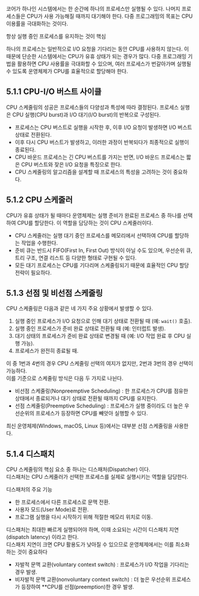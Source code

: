코어가 하나인 시스템에서는 한 순간에 하나의 프로세스만 실행될 수 있다. 나머지 프로세스들은 CPU가 사용 가능해질 때까지 대기해야 한다. 다중 프로그래밍의 목표는 CPU 이용률을 극대화하는 것이다. 

항상 실행 중인 프로세스를 유지하는 것이 핵심

하나의 프로세스는 일반적으로 I/O 요청을 기다리는 동안 CPU를 사용하지 않는다. 이 때문에 단순한 시스템에서는 CPU가 유휴 상태가 되는 경우가 많다. 다중 프로그래밍 기법을 활용하면 CPU 사용률을 극대화할 수 있으며, 여러 프로세스가 번갈아가며 실행될 수 있도록 운영체제가 CPU를 효율적으로 할당해야 한다.
## 5.1.1 CPU-I/O 버스트 사이클
CPU 스케줄링의 성공은 프로세스들의 다양성과 특성에 따라 결정된다. 프로세스 실행은 CPU 실행(CPU burst)과 I/O 대기(I/O burst)의 반복으로 구성된다.
- 프로세스는 CPU 버스트로 실행을 시작한 후, 이후 I/O 요청이 발생하면 I/O 버스트 상태로 전환된다.
- 이후 다시 CPU 버스트가 발생하고, 이러한 과정이 반복되다가 최종적으로 실행이 종료된다.
- CPU 바운드 프로세스는 긴 CPU 버스트를 가지는 반면, I/O 바운드 프로세스는 짧은 CPU 버스트와 잦은 I/O 요청을 특징으로 한다.
- CPU 스케줄링의 알고리즘을 설계할 때 프로세스의 특성을 고려하는 것이 중요하다.
## 5.1.2 CPU 스케줄러
CPU가 유휴 상태가 될 때마다 운영체제는 실행 준비가 완료된 프로세스 중 하나를 선택하여 CPU를 할당한다. 
이 역할을 담당하는 것이 CPU 스케줄러이다.
- CPU 스케줄러는 실행 대기 중인 프로세스를 메모리에서 선택하여 CPU를 할당하는 작업을 수행한다.
- 준비 큐는 반드시 FIFO(First In, First Out) 방식이 아닐 수도 있으며, 우선순위 큐, 트리 구조, 연결 리스트 등 다양한 형태로 구현될 수 있다.
- 모든 대기 프로세스는 CPU를 기다리며 스케줄링되기 때문에 효율적인 CPU 할당 전략이 필요하다.
## 5.1.3 선점 및 비선점 스케줄링
CPU 스케줄링은 다음과 같은 네 가지 주요 상황에서 발생할 수 있다.
1. 실행 중인 프로세스가 I/O 요청으로 인해 대기 상태로 전환될 때 (예: `wait()` 호출).
2. 실행 중인 프로세스가 준비 완료 상태로 전환될 때 (예: 인터럽트 발생).
3. 대기 상태의 프로세스가 준비 완료 상태로 변경될 때 (예: I/O 작업 완료 후 CPU 실행 가능).
4. 프로세스가 완전히 종료될 때.

이 중 1번과 4번의 경우 CPU 스케줄링 선택의 여지가 없지만, 2번과 3번의 경우 선택이 가능하다.  
이를 기준으로 스케줄링 방식은 다음 두 가지로 나뉜다.
- 비선점 스케줄링(Nonpreemptive Scheduling) : 한 프로세스가 CPU를 점유한 상태에서 종료되거나 대기 상태로 전환될 때까지 CPU를 유지한다.
- 선점 스케줄링(Preemptive Scheduling) : 프로세스가 실행 중이라도 더 높은 우선순위의 프로세스가 등장하면 CPU를 빼앗아 실행할 수 있다.

최신 운영체제(WIndows, macOS, Linux 등)에서는 대부분 선점 스케줄링을 사용한다.

## 5.1.4 디스패치

CPU 스케줄링의 핵심 요소 중 하나는 디스패처(Dispatcher) 이다.  
디스패처는 CPU 스케줄러가 선택한 프로세스를 실제로 실행시키는 역할을 담당한다.

디스패처의 주요 기능
- 한 프로세스에서 다른 프로세스로 문맥 전환.
- 사용자 모드(User Mode)로 전환.
- 프로그램 실행을 다시 시작하기 위해 적절한 메모리 위치로 이동.

디스패처는 최대한 빠르게 실행되어야 하며, 이때 소요되는 시간이 디스패치 지연(dispatch latency) 이라고 한다.  
디스패치 지연이 크면 CPU 활용도가 낮아질 수 있으므로 운영체제에서는 이를 최소화하는 것이 중요하다

- 자발적 문맥 교환(voluntary context switch) : 프로세스가 I/O 작업을 기다리는 경우 발생.
- 비자발적 문맥 교환(nonvoluntary context switch) : 더 높은 우선순위 프로세스가 등장하여 **CPU를 선점(preemption)한 경우 발생.